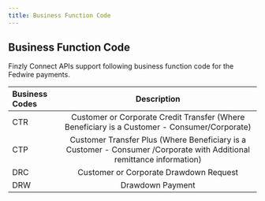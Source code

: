 ```yaml
---
title: Business Function Code
---
```



## **Business Function Code**

Finzly Connect APIs support following business function code for the Fedwire payments.

|**Business Codes**|**Description**|
| :- | :-: |
| CTR | Customer or Corporate Credit Transfer (Where Beneficiary is a Customer - Consumer/Corporate)|
| CTP | Customer Transfer Plus (Where Beneficiary is a Customer - Consumer /Corporate with Additional remittance information) |
| DRC | Customer or Corporate Drawdown Request|
| DRW | Drawdown Payment |